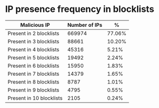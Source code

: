# IP presence frequency in blocklists
| Malicious IP | Number of IPs | % |
|----|----|----|
| Present in 2 blocklists | 669974 | 77.06% |
| Present in 3 blocklists | 88661 | 10.20% |
| Present in 4 blocklists | 45316 | 5.21% |
| Present in 5 blocklists | 19492 | 2.24% |
| Present in 6 blocklists | 15950 | 1.83% |
| Present in 7 blocklists | 14379 | 1.65% |
| Present in 8 blocklists | 8787 | 1.01% |
| Present in 9 blocklists | 4795 | 0.55% |
| Present in 10 blocklists | 2105 | 0.24% |

